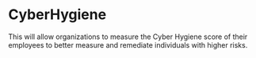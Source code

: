 # CyberHygiene
This will allow organizations to measure the Cyber Hygiene score of their employees to better measure and remediate individuals with higher risks.

